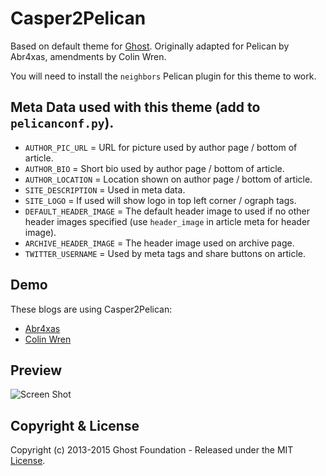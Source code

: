 # Casper2Pelican

Based on default theme for [Ghost](http://github.com/tryghost/ghost/).
Originally adapted for Pelican by Abr4xas, amendments by Colin Wren.

You will need to install the `neighbors` Pelican plugin for this theme to work.

## Meta Data used with this theme (add to `pelicanconf.py`).
* `AUTHOR_PIC_URL` = URL for picture used by author page / bottom of article.
* `AUTHOR_BIO` = Short bio used by author page / bottom of article.
* `AUTHOR_LOCATION` = Location shown on author page / bottom of article.
* `SITE_DESCRIPTION` = Used in meta data.
* `SITE_LOGO` = If used will show logo in top left corner / ograph tags.
* `DEFAULT_HEADER_IMAGE` = The default header image to used if no other header images specified (use `header_image` in article meta for header image).
* `ARCHIVE_HEADER_IMAGE` = The header image used on archive page.
* `TWITTER_USERNAME` = Used by meta tags and share buttons on article.

## Demo

These blogs are using Casper2Pelican:
 - [Abr4xas](http://blog.abr4xas.org)
 - [Colin Wren](http://colinwren.is/awesome)

## Preview
![Screen Shot](screenshot.jpeg)

## Copyright & License

Copyright (c) 2013-2015 Ghost Foundation - Released under the MIT [License](LICENSE).
